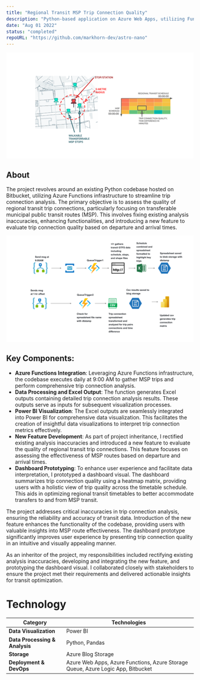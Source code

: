 ```yaml
---
title: "Regional Transit MSP Trip Connection Quality"
description: "Python-based application on Azure Web Apps, utilizing Function Apps, ingesting and analyze GTFS data, investigating connectivity and integration between GO Transit and municipal transit systems in the GTA"
date: "Aug 01 2022"
status: "completed"
repoURL: "https://github.com/markhorn-dev/astro-nano"
---
```

![concept](./concept.svg)
## About
The project revolves around an existing Python codebase hosted on Bitbucket, utilizing Azure Functions infrastructure to streamline trip connection analysis. The primary objective is to assess the quality of regional transit trip connections, particularly focusing on transferable municipal public transit routes (MSP). This involves fixing existing analysis inaccuracies, enhancing functionalities, and introducing a new feature to evaluate trip connection quality based on departure and arrival times.

![process-diagram](./process-flow-diagram.svg)

## Key Components:
- **Azure Functions Integration**: Leveraging Azure Functions infrastructure, the codebase executes daily at 9:00 AM to gather MSP trips and perform comprehensive trip connection analysis.
- **Data Processing and Excel Output**: The function generates Excel outputs containing detailed trip connection analysis results. These outputs serve as inputs for subsequent visualization processes.
- **Power BI Visualization**: The Excel outputs are seamlessly integrated into Power BI for comprehensive data visualization. This facilitates the creation of insightful data visualizations to interpret trip connection metrics effectively.
- **New Feature Development**: As part of project inheritance, I rectified existing analysis inaccuracies and introduced a new feature to evaluate the quality of regional transit trip connections. This feature focuses on assessing the effectiveness of MSP routes based on departure and arrival times.
- **Dashboard Prototyping**: To enhance user experience and facilitate data interpretation, I prototyped a dashboard visual. The dashboard summarizes trip connection quality using a heatmap matrix, providing users with a holistic view of trip quality across the timetable schedule. This aids in optimizing regional transit timetables to better accommodate transfers to and from MSP transit.

The project addresses critical inaccuracies in trip connection analysis, ensuring the reliability and accuracy of transit data. Introduction of the new feature enhances the functionality of the codebase, providing users with valuable insights into MSP route effectiveness. The dashboard prototype significantly improves user experience by presenting trip connection quality in an intuitive and visually appealing manner.

As an inheritor of the project, my responsibilities included rectifying existing analysis inaccuracies, developing and integrating the new feature, and prototyping the dashboard visual. I collaborated closely with stakeholders to ensure the project met their requirements and delivered actionable insights for transit optimization.

# Technology
| Category            | Technologies                                                                 |
|---------------------|------------------------------------------------------------------------------|
| **Data Visualization**       | Power BI                                      |
| **Data Processing & Analysis**        | Python, Pandas |
| **Storage**       | Azure Blog Storage                                               |
| **Deployment & DevOps** | Azure Web Apps, Azure Functions, Azure Storage Queue, Azure Logic App, Bitbucket|
